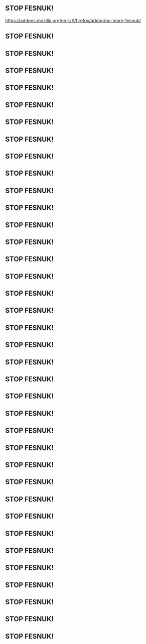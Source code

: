 ## STOP FESNUK!

https://addons.mozilla.org/en-US/firefox/addon/no-more-fesnuk/


## STOP FESNUK!
## STOP FESNUK!
## STOP FESNUK!
## STOP FESNUK!
## STOP FESNUK!
## STOP FESNUK!
## STOP FESNUK!
## STOP FESNUK!
## STOP FESNUK!
## STOP FESNUK!
## STOP FESNUK!
## STOP FESNUK!
## STOP FESNUK!
## STOP FESNUK!
## STOP FESNUK!
## STOP FESNUK!
## STOP FESNUK!
## STOP FESNUK!
## STOP FESNUK!
## STOP FESNUK!
## STOP FESNUK!
## STOP FESNUK!
## STOP FESNUK!
## STOP FESNUK!
## STOP FESNUK!
## STOP FESNUK!
## STOP FESNUK!
## STOP FESNUK!
## STOP FESNUK!
## STOP FESNUK!
## STOP FESNUK!
## STOP FESNUK!
## STOP FESNUK!
## STOP FESNUK!
## STOP FESNUK!
## STOP FESNUK!


